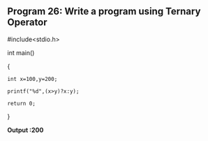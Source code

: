 ## Program 26: Write a program using Ternary Operator

#include<stdio.h>

int main()

{

	int x=100,y=200;
  
	printf("%d",(x>y)?x:y);
  
	return 0;
	
}

**Output :200**
